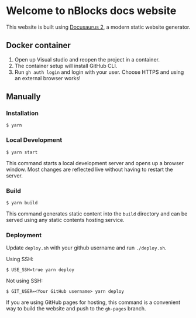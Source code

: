 # Welcome to nBlocks docs website

This website is built using [Docusaurus 2](https://docusaurus.io/), a modern static website generator.

## Docker container
1. Open up Visual studio and reopen the project in a container.
1. The container setup will install GitHub CLI.
1. Run `gh auth login` and login with your user. Choose HTTPS and using an external browser works!

## Manually

### Installation

```
$ yarn
```

### Local Development

```
$ yarn start
```

This command starts a local development server and opens up a browser window. Most changes are reflected live without having to restart the server.

### Build

```
$ yarn build
```

This command generates static content into the `build` directory and can be served using any static contents hosting service.

### Deployment

Update `deploy.sh` with your github username and run `./deploy.sh`.

Using SSH:

```
$ USE_SSH=true yarn deploy
```

Not using SSH:

```
$ GIT_USER=<Your GitHub username> yarn deploy
```

If you are using GitHub pages for hosting, this command is a convenient way to build the website and push to the `gh-pages` branch.
